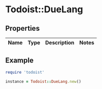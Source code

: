 # Todoist::DueLang

## Properties

| Name | Type | Description | Notes |
| ---- | ---- | ----------- | ----- |

## Example

```ruby
require 'todoist'

instance = Todoist::DueLang.new()
```

